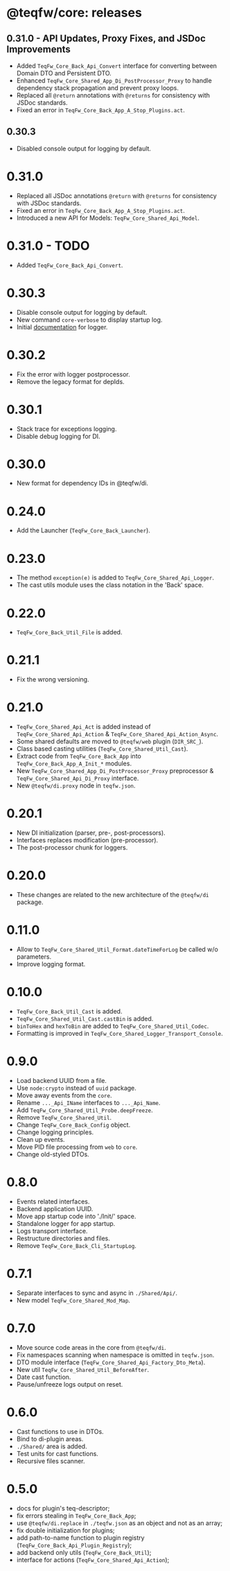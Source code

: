 # @teqfw/core: releases

## 0.31.0 - API Updates, Proxy Fixes, and JSDoc Improvements

* Added `TeqFw_Core_Back_Api_Convert` interface for converting between Domain DTO and Persistent DTO.
* Enhanced `TeqFw_Core_Shared_App_Di_PostProcessor_Proxy` to handle dependency stack propagation and prevent proxy
  loops.
* Replaced all `@return` annotations with `@returns` for consistency with JSDoc standards.
* Fixed an error in `TeqFw_Core_Back_App_A_Stop_Plugins.act`.

## 0.30.3

* Disabled console output for logging by default.

# 0.31.0

* Replaced all JSDoc annotations `@return` with `@returns` for consistency with JSDoc standards.
* Fixed an error in `TeqFw_Core_Back_App_A_Stop_Plugins.act`.
* Introduced a new API for Models: `TeqFw_Core_Shared_Api_Model`.

# 0.31.0 - TODO

* Added `TeqFw_Core_Back_Api_Convert`.

# 0.30.3

* Disable console output for logging by default.
* New command `core-verbose` to display startup log.
* Initial [documentation](./doc/logging.md) for logger.

# 0.30.2

* Fix the error with logger postprocessor.
* Remove the legacy format for depIds.

# 0.30.1

* Stack trace for exceptions logging.
* Disable debug logging for DI.

# 0.30.0

* New format for dependency IDs in @teqfw/di.

# 0.24.0

* Add the Launcher (`TeqFw_Core_Back_Launcher`).

# 0.23.0

* The method `exception(e)` is added to `TeqFw_Core_Shared_Api_Logger`.
* The cast utils module uses the class notation in the 'Back' space.

# 0.22.0

* `TeqFw_Core_Back_Util_File` is added.

# 0.21.1

* Fix the wrong versioning.

# 0.21.0

* `TeqFw_Core_Shared_Api_Act` is added instead of `TeqFw_Core_Shared_Api_Action` & `TeqFw_Core_Shared_Api_Action_Async`.
* Some shared defaults are moved to `@teqfw/web` plugin (`DIR_SRC_`).
* Class based casting utilities (`TeqFw_Core_Shared_Util_Cast`).
* Extract code from `TeqFw_Core_Back_App` into `TeqFw_Core_Back_App_A_Init_*` modules.
* New `TeqFw_Core_Shared_App_Di_PostProcessor_Proxy` preprocessor & `TeqFw_Core_Shared_Api_Di_Proxy` interface.
* New `@teqfw/di.proxy` node in `teqfw.json`.

# 0.20.1

* New DI initialization (parser, pre-, post-processors).
* Interfaces replaces modification (pre-processor).
* The post-processor chunk for loggers.

# 0.20.0

* These changes are related to the new architecture of the `@teqfw/di` package.

# 0.11.0

* Allow to `TeqFw_Core_Shared_Util_Format.dateTimeForLog` be called w/o parameters.
* Improve logging format.

# 0.10.0

* `TeqFw_Core_Back_Util_Cast` is added.
* `TeqFw_Core_Shared_Util_Cast.castBin` is added.
* `binToHex` and `hexToBin` are added to `TeqFw_Core_Shared_Util_Codec`.
* Formatting is improved in `TeqFw_Core_Shared_Logger_Transport_Console`.

# 0.9.0

* Load backend UUID from a file.
* Use `node:crypto` instead of `uuid` package.
* Move away events from the `core`.
* Rename `..._Api_IName` interfaces to `..._Api_Name`.
* Add `TeqFw_Core_Shared_Util_Probe.deepFreeze`.
* Remove `TeqFw_Core_Shared_Util`.
* Change `TeqFw_Core_Back_Config` object.
* Change logging principles.
* Clean up events.
* Move PID file processing from `web` to `core`.
* Change old-styled DTOs.

# 0.8.0

* Events related interfaces.
* Backend application UUID.
* Move app startup code into './Init/' space.
* Standalone logger for app startup.
* Logs transport interface.
* Restructure directories and files.
* Remove `TeqFw_Core_Back_Cli_StartupLog`.

# 0.7.1

* Separate interfaces to sync and async in `./Shared/Api/`.
* New model `TeqFw_Core_Shared_Mod_Map`.

# 0.7.0

* Move source code areas in the core from `@teqfw/di`.
* Fix namespaces scanning when namespace is omitted in `teqfw.json`.
* DTO module interface (`TeqFw_Core_Shared_Api_Factory_Dto_Meta`).
* New util `TeqFw_Core_Shared_Util_BeforeAfter`.
* Date cast function.
* Pause/unfreeze logs output on reset.

# 0.6.0

* Cast functions to use in DTOs.
* Bind to di-plugin areas.
* `./Shared/` area is added.
* Test units for cast functions.
* Recursive files scanner.

# 0.5.0

* docs for plugin's teq-descriptor;
* fix errors stealing in `TeqFw_Core_Back_App`;
* use `@teqfw/di.replace` in `./teqfw.json` as an object and not as an array;
* fix double initialization for plugins;
* add path-to-name function to plugin registry (`TeqFw_Core_Back_Api_Plugin_Registry`);
* add backend only utils (`TeqFw_Core_Back_Util`);
* interface for actions (`TeqFw_Core_Shared_Api_Action`);
